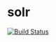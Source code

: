 # solr
[![Build Status](https://travis-ci.org/pgerber/openshift-solr.svg?branch=master)](https://travis-ci.org/pgerber/openshift-solr)

